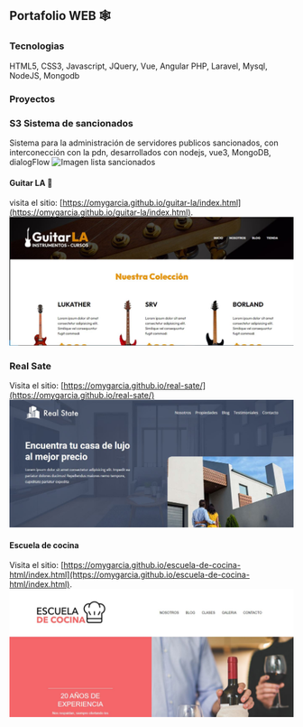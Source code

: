 ## Portafolio WEB :spider_web:

### Tecnologias
HTML5, CSS3, Javascript, JQuery, Vue, Angular 
PHP, Laravel, Mysql, NodeJS, Mongodb

### Proyectos
### S3 Sistema de sancionados
Sistema para la administración de servidores publicos sancionados, con interconección con la pdn, desarrollados con nodejs, vue3, MongoDB, dialogFlow
![Imagen lista sancionados](https://raw.githubusercontent.com/omygarcia/s3-sancionados-frontend/main/public/img/ssancionados_lista_sancionados.JPG)

#### Guitar LA :guitar:
visita el sitio:
[https://omygarcia.github.io/guitar-la/index.html](https://omygarcia.github.io/guitar-la/index.html).
![Imagen principal guitarLA](https://raw.githubusercontent.com/omygarcia/guitar-la/main/img/principal_guitar_la.JPG)

### Real Sate
Visita el sitio:
[https://omygarcia.github.io/real-sate/](https://omygarcia.github.io/real-sate/)
![Imagen del Index](https://raw.githubusercontent.com/omygarcia/real-sate/main/src/img/banner_rt_inicio.JPG)

#### Escuela de cocina
Visita el sitio:
[https://omygarcia.github.io/escuela-de-cocina-html/index.html](https://omygarcia.github.io/escuela-de-cocina-html/index.html).
![Imagen del Index](https://raw.githubusercontent.com/omygarcia/escuela-de-cocina-html/main/img/index_ec.jpg)
